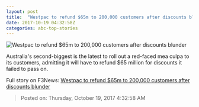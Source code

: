 ```yaml
---
layout: post
title:  "Westpac to refund $65m to 200,000 customers after discounts blunder"
date: 2017-10-19 04:32:58Z
categories: abc-top-stories
---
```


![Westpac to refund $65m to 200,000 customers after discounts blunder](http://www.abc.net.au/news/image/4012450-1x1-700x700.jpg)

Australia's second-biggest is the latest to roll out a red-faced mea culpa to its customers, admitting it will have to refund $65 million for discounts it failed to pass on.


Full story on F3News: [Westpac to refund $65m to 200,000 customers after discounts blunder](http://www.f3nws.com/n/MZFtXE)

> Posted on: Thursday, October 19, 2017 4:32:58 AM
